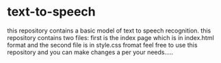 # text-to-speech
this repository contains a basic model of text to speech recognition.
this repository contains two files: first is the index page which is in index.html format
and the second file is in style.css fromat 
feel free to use this repository and you can make changes a per your needs.....
